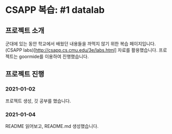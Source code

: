 # CSAPP 복습: #1 datalab

## 프로젝트 소개
군대에 있는 동안 학교에서 배웠던 내용들을 까먹지 않기 위한 복습 페이지입니다.
(CSAPP labs)[http://csapp.cs.cmu.edu/3e/labs.html] 자료를 활용했습니다.
프로젝트는 goormide를 이용하여 진행했습니다.

## 프로젝트 진행
### 2021-01-02
프로젝트 생성, 깃 공부를 했습니다.
### 2021-01-04
README 읽어보고, README.md 생성했습니다.